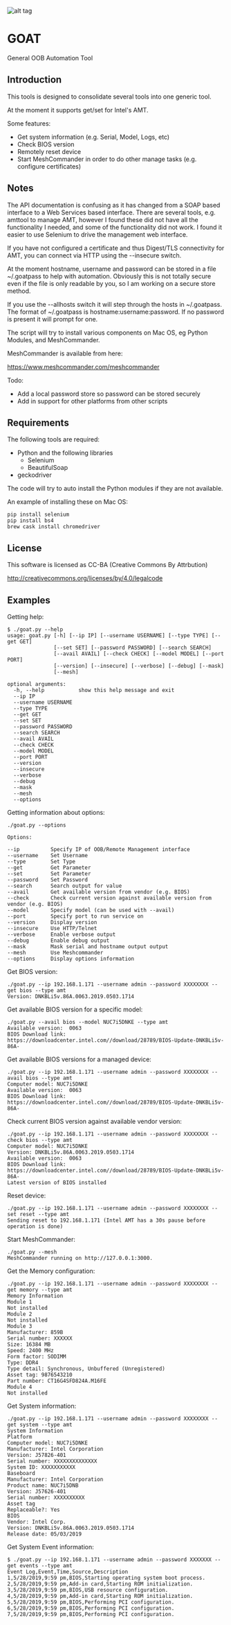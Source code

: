 ![alt tag](https://raw.githubusercontent.com/lateralblast/goat/master/goat.png)

GOAT
====

General OOB Automation Tool

Introduction
------------

This tools is designed to consolidate several tools into one generic tool.

At the moment it supports get/set for Intel's AMT.

Some features:

- Get system information (e.g. Serial, Model, Logs, etc)
- Check BIOS version
- Remotely reset device
- Start MeshCommander in order to do other manage tasks (e.g. configure certificates)

Notes
-----

The API documentation is confusing as it has changed from a SOAP based interface to
a Web Services based interface. There are several tools, e.g. amttool to manage AMT,
however I found these did not have all the functionality I needed, and some of the
functionality did not work. I found it easier to use Selenium to drive the
management web interface.

If you have not configured a certificate and thus Digest/TLS connectivity for AMT,
you can connect via HTTP using the --insecure switch.

At the moment hostname, username and password can be stored in a file ~/.goatpass
to help with automation. Obviously this is not totally secure even if the file is
only readable by you, so I am working on a secure store method.

If you use the --allhosts switch it will step through the hosts in ~/.goatpass.
The format of ~/.goatpass is hostname:username:password. If no password is present
it will prompt for one.

The script will try to install various components on Mac OS, eg Python Modules,
and MeshCommander.

MeshCommander is available from here:

https://www.meshcommander.com/meshcommander

Todo:

- Add a local password store so password can be stored securely
- Add in support for other platforms from other scripts

Requirements
------------

The following tools are required:

- Python and the following libraries
  - Selenium
  - BeautifulSoap
- geckodriver

The code will try to auto install the Python modules if they are not available.

An example of installing these on Mac OS:

```
pip install selenium
pip install bs4
brew cask install chromedriver
```
License
-------

This software is licensed as CC-BA (Creative Commons By Attrbution)

http://creativecommons.org/licenses/by/4.0/legalcode

Examples
--------

Getting help:

```
$ ./goat.py --help
usage: goat.py [-h] [--ip IP] [--username USERNAME] [--type TYPE] [--get GET]
               [--set SET] [--password PASSWORD] [--search SEARCH]
               [--avail AVAIL] [--check CHECK] [--model MODEL] [--port PORT]
               [--version] [--insecure] [--verbose] [--debug] [--mask]
               [--mesh]

optional arguments:
  -h, --help           show this help message and exit
  --ip IP
  --username USERNAME
  --type TYPE
  --get GET
  --set SET
  --password PASSWORD
  --search SEARCH
  --avail AVAIL
  --check CHECK
  --model MODEL
  --port PORT
  --version
  --insecure
  --verbose
  --debug
  --mask
  --mesh
  --options
```

Getting information about options:

```
./goat.py --options

Options:

--ip          Specify IP of OOB/Remote Management interface
--username    Set Username
--type        Set Type
--get         Get Parameter
--set         Set Parameter
--password    Set Password
--search      Search output for value
--avail       Get available version from vendor (e.g. BIOS)
--check       Check current version against available version from vendor (e.g. BIOS)
--model       Specify model (can be used with --avail)
--port        Specify port to run service on
--version     Display version
--insecure    Use HTTP/Telnet
--verbose     Enable verbose output
--debug       Enable debug output
--mask        Mask serial and hostname output output
--mesh        Use Meshcommander
--options     Display options information
```

Get BIOS version:

```
./goat.py --ip 192.168.1.171 --username admin --password XXXXXXXX --get bios --type amt
Version: DNKBLi5v.86A.0063.2019.0503.1714
```

Get available BIOS version for a specific model:

```
./goat.py --avail bios --model NUC7i5DNKE --type amt
Available version:  0063
BIOS Download link: https://downloadcenter.intel.com//download/28789/BIOS-Update-DNKBLi5v-86A-
```

Get available BIOS versions for a managed device:

```
./goat.py --ip 192.168.1.171 --username admin --password XXXXXXXX --avail bios --type amt
Computer model: NUC7i5DNKE
Available version:  0063
BIOS Download link: https://downloadcenter.intel.com//download/28789/BIOS-Update-DNKBLi5v-86A-
```

Check current BIOS version against available vendor version:

```
./goat.py --ip 192.168.1.171 --username admin --password XXXXXXXX --check bios --type amt
Computer model: NUC7i5DNKE
Version: DNKBLi5v.86A.0063.2019.0503.1714
Available version:  0063
BIOS Download link: https://downloadcenter.intel.com//download/28789/BIOS-Update-DNKBLi5v-86A-
Latest version of BIOS installed
```

Reset device:

```
./goat.py --ip 192.168.1.171 --username admin --password XXXXXXXX --set reset --type amt
Sending reset to 192.168.1.171 (Intel AMT has a 30s pause before operation is done)
```

Start MeshCommander:

```
./goat.py --mesh
MeshCommander running on http://127.0.0.1:3000.
```

Get the Memory configuration:

```
./goat.py --ip 192.168.1.171 --username admin --password XXXXXXXX --get memory --type amt
Memory Information
Module 1
Not installed
Module 2
Not installed
Module 3
Manufacturer: 859B
Serial number: XXXXXX
Size: 16384 MB
Speed: 2400 MHz
Form factor: SODIMM
Type: DDR4
Type detail: Synchronous, Unbuffered (Unregistered)
Asset tag: 9876543210
Part number: CT16G4SFD824A.M16FE
Module 4
Not installed
```

Get System information:

```
./goat.py --ip 192.168.1.171 --username admin --password XXXXXXXX --get system --type amt
System Information
Platform
Computer model: NUC7i5DNKE
Manufacturer: Intel Corporation
Version: J57826-401
Serial number: XXXXXXXXXXXXXX 
System ID: XXXXXXXXXXX
Baseboard
Manufacturer: Intel Corporation
Product name: NUC7i5DNB
Version: J57626-401
Serial number: XXXXXXXXXX
Asset tag
Replaceable?: Yes
BIOS
Vendor: Intel Corp.
Version: DNKBLi5v.86A.0063.2019.0503.1714
Release date: 05/03/2019
```

Get System Event information:

```
$ ./goat.py --ip 192.168.1.171 --username admin --password XXXXXXX --get events --type amt
Event Log,Event,Time,Source,Description
1,5/28/2019,9:59 pm,BIOS,Starting operating system boot process.
2,5/28/2019,9:59 pm,Add-in card,Starting ROM initialization.
3,5/28/2019,9:59 pm,BIOS,USB resource configuration.
4,5/28/2019,9:59 pm,Add-in card,Starting ROM initialization.
5,5/28/2019,9:59 pm,BIOS,Performing PCI configuration.
6,5/28/2019,9:59 pm,BIOS,Performing PCI configuration.
7,5/28/2019,9:59 pm,BIOS,Performing PCI configuration.
```